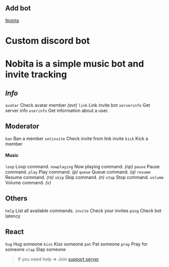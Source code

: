 ## Add bot
[Nobita](https://discord.com/oauth2/authorize?client_id=627531554255798282&scope=bot&permissions=2147351783)
# Custom discord bot

# Nobita is a simple music bot and invite tracking


##  _**Info**_
`avatar` Check avatar member *(avt)*
`link` Link invite bot
`serverinfo` Get server info
`userinfo` Get information about a user.
## **Moderator**
`ban` Ban a member
`setinvite` Check invite from link invite
`kick` Kick a member
#### **Music**
`loop` Loop command.
`nowplaying` Now playing command. *(np)*
`pause` Pause command.
`play` Play command. *(p)*
`queue` Queue command. *(q)*
`resume` Resume command. *(rs)*
`skip` Skip command. *(n)*
`stop` Stop command.
`volume` Volume command. *(v)*
## **Others**
`help` List all available commands.
`invite` Check your invites
`ping` Check bot latency
## **React**
`hug` Hug someone
`kiss` Kiss someone
`pat` Pat someone
`pray` Pray for someone
`slap` Slap someone
> If you need help => Join [support server](https://discord.gg/zCmChpX) 
